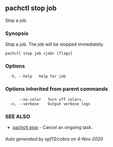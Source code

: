 ## pachctl stop job

Stop a job.

### Synopsis

Stop a job.  The job will be stopped immediately.

```
pachctl stop job <job> [flags]
```

### Options

```
  -h, --help   help for job
```

### Options inherited from parent commands

```
      --no-color   Turn off colors.
  -v, --verbose    Output verbose logs
```

### SEE ALSO

* [pachctl stop](pachctl_stop.md)	 - Cancel an ongoing task.

###### Auto generated by spf13/cobra on 4-Nov-2020
